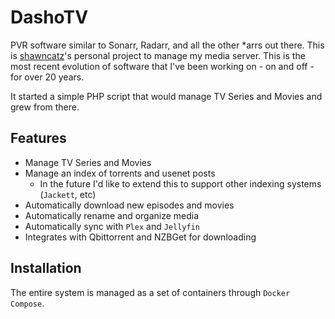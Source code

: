 # DashoTV

PVR software similar to Sonarr, Radarr, and all the other \*arrs out there. This is
[shawncatz](https://github.com/shawncatz)'s personal project to manage my media server. This is the most
recent evolution of software that I've been working on - on and off - for over 20 years.

It started a simple PHP script that would manage TV Series and Movies and grew from there.

## Features

- Manage TV Series and Movies
- Manage an index of torrents and usenet posts
  - In the future I'd like to extend this to support other indexing systems (`Jackett`, etc)
- Automatically download new episodes and movies
- Automatically rename and organize media
- Automatically sync with `Plex` and `Jellyfin`
- Integrates with Qbittorrent and NZBGet for downloading

## Installation

The entire system is managed as a set of containers through `Docker Compose`.
